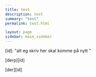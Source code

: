 ```yaml
---
title: test
description: test
summary: "test"
permalink: test.html

layout: page
sidebar: main_sidebar
---
```


[id]: "alt eg skriv her skal komme på nytt "

[derp][id]

[der][id]
